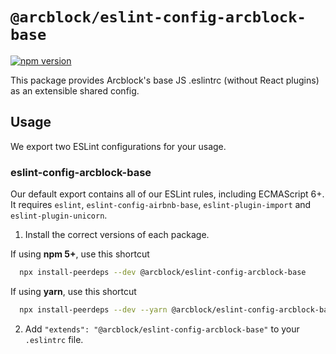 # `@arcblock/eslint-config-arcblock-base`

[![npm version](https://badge.fury.io/js/%40arcblock%2Feslint-config-arcblock-base.svg)](https://badge.fury.io/js/%40arcblock%2Feslint-config-arcblock-base)

This package provides Arcblock's base JS .eslintrc (without React plugins) as an extensible shared config.

## Usage

We export two ESLint configurations for your usage.

### eslint-config-arcblock-base

Our default export contains all of our ESLint rules, including ECMAScript 6+. It requires `eslint`, `eslint-config-airbnb-base`, `eslint-plugin-import` and `eslint-plugin-unicorn`.

1. Install the correct versions of each package.

If using **npm 5+**, use this shortcut

```sh
  npx install-peerdeps --dev @arcblock/eslint-config-arcblock-base
```

If using **yarn**, use this shortcut

```sh
  npx install-peerdeps --dev --yarn @arcblock/eslint-config-arcblock-base
```

2. Add `"extends": "@arcblock/eslint-config-arcblock-base"` to your `.eslintrc` file.
